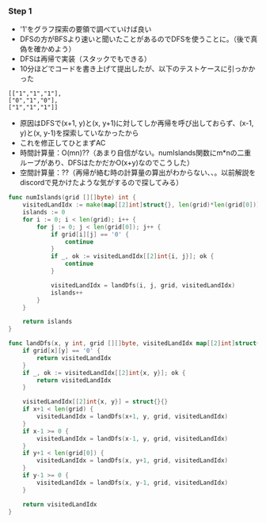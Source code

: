 ### Step 1
- '1'をグラフ探索の要領で調べていけば良い
- DFSの方がBFSより速いと聞いたことがあるのでDFSを使うことに。（後で真偽を確かめよう）
- DFSは再帰で実装（スタックでもできる）
- 10分ほどでコードを書き上げて提出したが、以下のテストケースに引っかかった
```
[["1","1","1"],
["0","1","0"],
["1","1","1"]]
```
- 原因はDFSで(x+1, y)と(x, y+1)に対してしか再帰を呼び出しておらず、(x-1, y)と(x, y-1)を探索していなかったから
- これを修正してひとまずAC
- 時間計算量：O(mn)??（あまり自信がない。numIslands関数にm*nの二重ループがあり、DFSはたかだかO(x+y)なのでこうした）
- 空間計算量：??（再帰が絡む時の計算量の算出がわからない、、。以前解説をdiscordで見かけたような気がするので探してみる）

```Go
func numIslands(grid [][]byte) int {
	visitedLandIdx := make(map[[2]int]struct{}, len(grid)*len(grid[0]))
	islands := 0
	for i := 0; i < len(grid); i++ {
		for j := 0; j < len(grid[0]); j++ {
			if grid[i][j] == '0' {
				continue
			}
			if _, ok := visitedLandIdx[[2]int{i, j}]; ok {
				continue
			}

			visitedLandIdx = landDfs(i, j, grid, visitedLandIdx)
			islands++
		}
	}

	return islands
}

func landDfs(x, y int, grid [][]byte, visitedLandIdx map[[2]int]struct{}) map[[2]int]struct{} {
	if grid[x][y] == '0' {
		return visitedLandIdx
	}
	if _, ok := visitedLandIdx[[2]int{x, y}]; ok {
		return visitedLandIdx
	}

	visitedLandIdx[[2]int{x, y}] = struct{}{}
	if x+1 < len(grid) {
		visitedLandIdx = landDfs(x+1, y, grid, visitedLandIdx)
	}
	if x-1 >= 0 {
		visitedLandIdx = landDfs(x-1, y, grid, visitedLandIdx)
	}
	if y+1 < len(grid[0]) {
		visitedLandIdx = landDfs(x, y+1, grid, visitedLandIdx)
	}
	if y-1 >= 0 {
		visitedLandIdx = landDfs(x, y-1, grid, visitedLandIdx)
	}

	return visitedLandIdx
}
```
